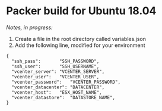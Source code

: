 # Packer build for Ubuntu 18.04

_Notes, in progress:_

1. Create a file in the root directory called variables.json
2. Add the following line, modified for your environment

```
{
  "ssh_pass": 		"SSH_PASSWORD",
  "ssh_user":		"SSH_USERNAME",
  "vcenter_server":	"VCENTER_SERVER",
  "vcenter_user":	"VCENTER_USER",
  "vcenter_password":   "VCENTER_PASSWORD",
  "vcenter_datacenter":	"DATACENTER",
  "vcenter_host":	"ESX_HOST_NAME",
  "vcenter_datastore":	"DATASTORE_NAME",
}
```
